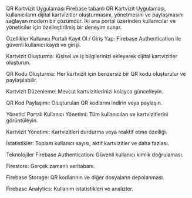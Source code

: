 QR Kartvizit Uygulaması
Firebase tabanlı QR Kartvizit Uygulaması, kullanıcıların dijital kartvizitler oluşturmasını, yönetmesini ve paylaşmasını sağlayan modern bir çözümdür. İki ana portal üzerinden kullanıcılar ve yöneticiler için özelleştirilmiş bir deneyim sunar.

Özellikler
Kullanıcı Portalı
Kayıt Ol / Giriş Yap: Firebase Authentication ile güvenli kullanıcı kaydı ve girişi.

Kartvizit Oluşturma: Kişisel ve iş bilgilerinizi ekleyerek dijital kartvizitler oluşturun.

QR Kodu Oluşturma: Her kartvizit için benzersiz bir QR kodu oluşturulur ve paylaşılabilir.

Kartvizit Düzenleme: Mevcut kartvizitlerinizi kolayca güncelleyin.

QR Kod Paylaşımı: Oluşturulan QR kodlarını indirin veya paylaşın.

Yönetici Portalı
Kullanıcı Yönetimi: Tüm kullanıcıları ve kartvizitlerini görüntüleyin.

Kartvizit Yönetimi: Kartvizitleri durdurma veya reaktif etme özelliği.

İstatistikler: Toplam kullanıcı sayısı, aktif kartvizitler ve daha fazlası.

Teknolojiler
Firebase Authentication: Güvenli kullanıcı kimlik doğrulaması.

Firestore: Gerçek zamanlı veritabanı.

Firebase Storage: QR kodlarının ve diğer dosyaların depolanması.

Firebase Analytics: Kullanım istatistikleri ve analizler.